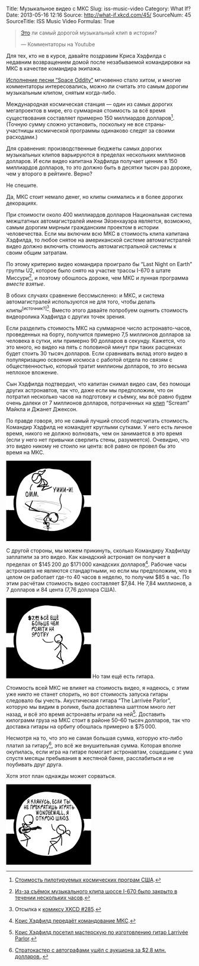 Title: Музыкальное видео с МКС
Slug: iss-music-video
Category: What If?
Date: 2013-05-16 12:16
Source: http://what-if.xkcd.com/45/
SourceNum: 45
SourceTitle: ISS Music Video
Formulas: True

>[Это](http://www.youtube.com/watch?v=KaOC9danxNo) ли самый дорогой музыкальный клип в истории?
>
> — Комментаторы на Youtube

Для тех, кто не в курсе, давайте поздравим Криса Хэдфилда с недавним возвращением домой после незабываемой командировки на МКС в качестве командира экипажа.

[Исполнение песни “Space Oddity”](http://www.youtube.com/watch?v=KaOC9danxNo) мгновенно стало хитом, и многие комментаторы интересовались, можно ли считать это самым дорогим музыкальным клипом, снятым когда-либо.

Международная космическая станция — один из самых дорогих мегапроектов в мире, его суммарная стоимость за всё время существования составляет примерно 150 миллиардов долларов[^1]. (Точную сумму сложно установить, поскольку не все страны-участницы космической программы одинаково следят за своими расходами.)

[^1]: [Стоимость пилотируемых космических програм США](http://www.thespacereview.com/article/1579/1).

Для сравнения: производственные бюджеты самых дорогих музыкальных клипов варьируются в пределах нескольких миллионов долларов. И если видео капитана Хэдфилда получает ценник в 150 миллиардов долларов, то это должно быть в десятки тысяч раз дороже, чем у второго в рейтинге. Верно?

Не спешите.

Да, МКС стоит немало денег, но клипы снимались и в более дорогих декорациях.

При стоимости около 400 миллиардов долларов Национальная система межштатных автомагистралей имени Эйзенхауэра является, возможно, самым дорогим мирным гражданским проектом в истории человечества. Если мы включим всю МКС в стоимость клипа капитана Хэдфилда, то любое снятое на американской системе автомагистралей видео должно включить стоимость автомагистральной системы к своим общим затратам.

По этому критерию видео командира проиграло бы “Last Night on Earth” группы U2, которое было снято на участке трассы I-670 в штате Миссури[^2], и поэтому обошлось дороже, чем МКС и лунная программа _вместе взятые_.

[^2]: [Из-за съёмок музыкального клипа шоссе I-670 было закрыто в течении нескольких часов](http://www.atu2.com/news/filming-of-music-video-will-shut-down-i-670-downtown-for-several-hours-tuesday.html).

В обоих случаях сравнение бессмысленно: и МКС, и система автомагистралей используются не для того, чтобы делать клипы<sup>[источник?][^3]</sup>. Вместо этого давайте попробуем оценить стоимость видеоролика Хэдфилда с других точек зрения.

[^3]: Отсылка к [комиксу XKCD #285](http://xkcd.com/285/).

Если разделить стоимость МКС на суммарное число астронавто-часов, проведенных на борту, получится примерно 7,5 миллионов долларов за человека в сутки, или примерно 90 долларов в секунду. Кажется, что это много, но видео на пять с половиной минут при таких расценках будет стоить 30 тысяч долларов. Если сравнивать вклад этого видео в популяризацию освоения космоса с работой отдела по связям с общественностью, который тратит миллионы долларов, то это весьма неплохое вложение.

Сын Хэдфилда подтвердил, что капитан снимал видео сам, без помощи других астронавтов, так что, даже если мы предположим, что он потратил несколько часов на подготовку и съёмку, мы всё равно будем очень далеки от 7 миллионов долларов, потраченных на [клип](http://www.youtube.com/watch?v=0P4A1K4lXDo) “Scream” Майкла и Джанет Джексон.

По правде говоря, это не самый лучший способ подсчитать стоимость. Командир Хэдфилд не командует круглыми сутками. У него есть личное время, никого не должно волновать, чем он занимается в это время (если у него нет привычки сверлить стены, разумеется). Очевидно, что это видео никому не стоило ни цента: всё равно он провел бы это время на МКС.

![](/uploads/045-iss-music-video/hadfield_holes_ru.png "Откуда здесь вообще взялась дрель?")

С другой стороны, мы можем прикинуть, сколько Командиру Хэдфилду заплатили за это видео. Как канадский астронавт он получает в пределах от \$145&thinsp;200 до \$171&thinsp;000 канадских долларов[^4]. Рабочие часы астронавта не являются стандартными, но если мы предположим, что в целом он работает где-то 40 часов в неделю, то получим \$85 в час. По этим расчётам стоимость видео составляет \$7,84. Не 7,84 миллионов, а 7 долларов и 84 цента (7,76 доллара США).

[^4]: [Крис Хэдфилд передаёт командование МКС](http://www.cbc.ca/news/technology/story/2013/05/12/hadfield-iss-returns-earth.html).

![](/uploads/045-iss-music-video/hadfield_spotify_ru.png "СПОНТАННОЕ ВКЛЮЧЕНИЕ ДВИГАТЕЛЯ")
Но там ещё есть гитара.

Стоимость всей МКС не влияет на стоимость видео, я надеюсь, с этим уже никто не станет спорить, но вот стоимость запуска гитары следовало бы учесть. Акустическая гитара “The Larrivée Parlor”, которую мы видим в ролике, была доставлена шаттлом много лет назад, и всё это время астронавты играли на ней[^5]. Доставить килограмм груза на МКС стоит в районе 50–60 тысяч долларов, так что доставка гитары на орбиту обошлась примерно в $75&thinsp;000.

[^5]: [Крис Хэдфилд посетил мастерскую по изготовлению гитар Larrivée Parlor](http://www.youtube.com/watch?v=gWTndmDHZQc).

Несмотря на то, что это не самая большая сумма, которую кто-либо платил за гитару[^6], это всё же внушительная сумма. Которая вполне окупилась, если игра на гитаре помогает астронавтам, сошедшим с ума спустя месяцы пребывания в жестяной банке, расслабиться и не поубивать друг друга.

[^6]: [Стратокастер с автографами ушёл с аукциона за $2,8 млн. долларов.](http://www.fender.com/news/signed-strat-fetches-record-28m-at-auction/).

Хотя этот план однажды может сорваться.

![](/uploads/045-iss-music-video/hadfield_wonderwall_ru.png "На следующем челноке «Союз» на МКС доставят знак «Никакого Wonderwall».")
